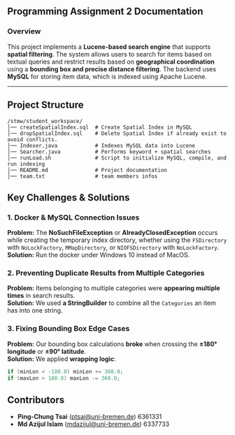 ## **Programming Assignment 2 Documentation**

### **Overview**
This project implements a **Lucene-based search engine** that supports **spatial filtering**. The system allows users to search for items based on textual queries and restrict results based on **geographical coordination** using a **bounding box and precise distance filtering**. The backend uses **MySQL** for storing item data, which is indexed using Apache Lucene.

---

## **Project Structure**
```
/stmw/student_workspace/
│── createSpatialIndex.sql  # Create Spatial Index in MySQL
│── dropSpatialIndex.sql    # Delete Spatial Index if already exist to avoid conflicts.
│── Indexer.java            # Indexes MySQL data into Lucene
│── Searcher.java           # Performs keyword + spatial searches
│── runLoad.sh              # Script to initialize MySQL, compile, and run indexing
│── README.md               # Project documentation
│── team.txt                # team members infos
```

## **Key Challenges & Solutions**
### **1. Docker & MySQL Connection Issues**
 **Problem:** The **NoSuchFileException** or **AlreadyClosedException** occurs while creating the temporary index directory, whether using the `FSDirectory` with `NoLockFactory`, `MMapDirectory`, or `NIOFSDirectory` with `NoLockFactory`.
 **Solution:** Run the docker under Windows 10 instead of MacOS.

### **2. Preventing Duplicate Results from Multiple Categories**
 **Problem:** Items belonging to multiple categories were **appearing multiple times** in search results.  
 **Solution:** We used **a StringBuilder** to combine all the `Categories` an item has into one string.

### **3. Fixing Bounding Box Edge Cases**
 **Problem:** Our bounding box calculations **broke** when crossing the **±180° longitude** or **±90° latitude**.  
 **Solution:** We applied **wrapping logic**:
```java
if (minLon < -180.0) minLon += 360.0;
if (maxLon > 180.0) maxLon -= 360.0;
```

## **Contributors**
- **Ping-Chung Tsai** (ptsai@uni-bremen.de) 6361331
- **Md Azijul Islam** (mdazijul@uni-bremen.de) 6337733


